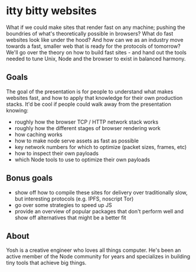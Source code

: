 # itty bitty websites
What if we could make sites that render fast on any machine; pushing the
boundries of what's theoretically possible in browsers? What do fast websites
look like under the hood? And how can we as an industry move towards a fast,
smaller web that is ready for the protocols of tomorrow? We'll go over the
theory on how to build fast sites - and hand out the tools needed to tune Unix,
Node and the browser to exist in balanced harmony.

## Goals
The goal of the presentation is for people to understand what makes websites
fast, and how to apply that knowledge for their own production stacks. It'd be
cool if people could walk away from the presentation knowing:
- roughly how the browser TCP / HTTP network stack works
- roughly how the different stages of browser rendering work
- how caching works
- how to make node serve assets as fast as possible
- key network numbers for which to optimize (packet sizes, frames, etc)
- how to inspect their own payloads
- which Node tools to use to optimize their own payloads

## Bonus goals
- show off how to compile these sites for delivery over traditionally
  slow, but interesting protocols (e.g. IPFS, noscript Tor)
- go over some strategies to speed up JS
- provide an overview of popular packages that don't perform well and show off
  alternatives that might be a better fit

## About
Yosh is a creative engineer who loves all things computer. He's been an active
member of the Node community for years and specializes in building tiny tools
that achieve big things.
